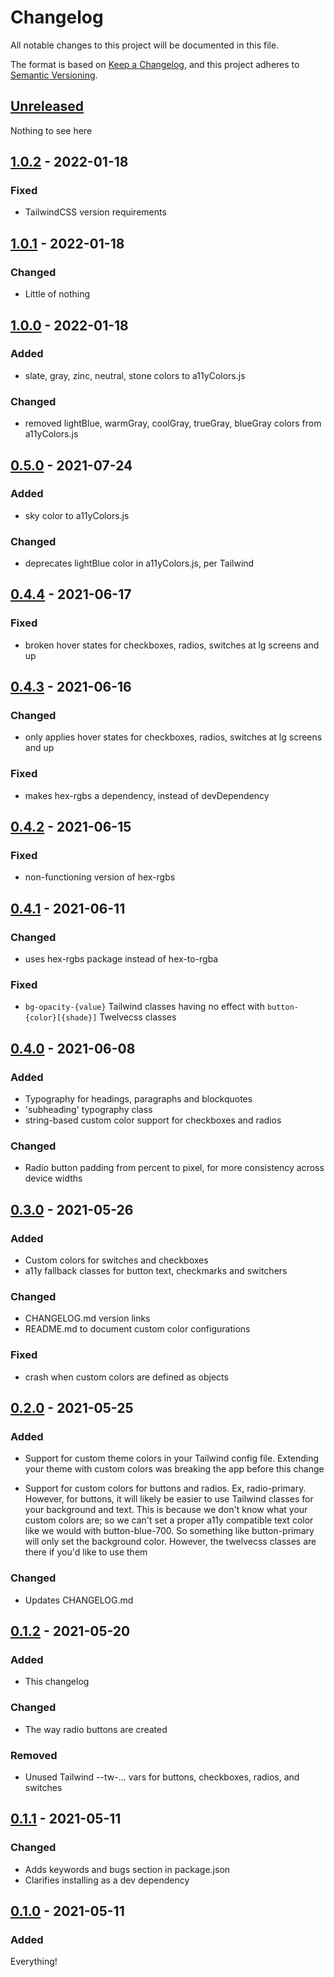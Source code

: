 # Changelog

All notable changes to this project will be documented in this file.

The format is based on [Keep a Changelog](https://keepachangelog.com/en/1.0.0/),
and this project adheres to [Semantic Versioning](https://semver.org/spec/v2.0.0.html).

## [Unreleased]

Nothing to see here

## [1.0.2] - 2022-01-18

### Fixed

- TailwindCSS version requirements

## [1.0.1] - 2022-01-18

### Changed

- Little of nothing

## [1.0.0] - 2022-01-18

### Added

- slate, gray, zinc, neutral, stone colors to a11yColors.js

### Changed

- removed lightBlue, warmGray, coolGray, trueGray, blueGray colors from a11yColors.js

## [0.5.0] - 2021-07-24

### Added

- sky color to a11yColors.js

### Changed

- deprecates lightBlue color in a11yColors.js, per Tailwind

## [0.4.4] - 2021-06-17

### Fixed

- broken hover states for checkboxes, radios, switches at lg screens and up

## [0.4.3] - 2021-06-16

### Changed

- only applies hover states for checkboxes, radios, switches at lg screens and up

### Fixed

- makes hex-rgbs a dependency, instead of devDependency

## [0.4.2] - 2021-06-15

### Fixed

- non-functioning version of hex-rgbs

## [0.4.1] - 2021-06-11

### Changed

- uses hex-rgbs package instead of hex-to-rgba

### Fixed

- `bg-opacity-{value}` Tailwind classes having no effect with `button-{color}[{shade}]` Twelvecss classes

## [0.4.0] - 2021-06-08

### Added

- Typography for headings, paragraphs and blockquotes
- 'subheading' typography class
- string-based custom color support for checkboxes and radios

### Changed

- Radio button padding from percent to pixel, for more consistency across device widths

## [0.3.0] - 2021-05-26

### Added

- Custom colors for switches and checkboxes
- a11y fallback classes for button text, checkmarks and switchers

### Changed

- CHANGELOG.md version links
- README.md to document custom color configurations

### Fixed

- crash when custom colors are defined as objects

## [0.2.0] - 2021-05-25

### Added

- Support for custom theme colors in your Tailwind config file. Extending your theme with custom colors was breaking the app before this change

- Support for custom colors for buttons and radios. Ex, radio-primary. However, for buttons, it will likely be easier to use Tailwind classes for your background and text. This is because we don't know what your custom colors are; so we can't set a proper a11y compatible text color like we would with button-blue-700. So something like button-primary will only set the background color. However, the twelvecss classes are there if you'd like to use them

### Changed

- Updates CHANGELOG.md

## [0.1.2] - 2021-05-20

### Added

- This changelog

### Changed

- The way radio buttons are created

### Removed

- Unused Tailwind --tw-... vars for buttons, checkboxes, radios, and switches

## [0.1.1] - 2021-05-11

### Changed

- Adds keywords and bugs section in package.json
- Clarifies installing as a dev dependency

## [0.1.0] - 2021-05-11

### Added

Everything!

[Unreleased]: https://github.com/malynium/twelvecss/compare/v1.0.2...HEAD
[1.0.2]: https://github.com/malynium/twelvecss/compare/v1.0.1...v1.0.2
[1.0.1]: https://github.com/malynium/twelvecss/compare/v1.0.0...v1.0.1
[1.0.0]: https://github.com/malynium/twelvecss/compare/v0.5.0...v1.0.0
[0.5.0]: https://github.com/malynium/twelvecss/compare/v0.4.4...v0.5.0
[0.4.4]: https://github.com/malynium/twelvecss/compare/v0.4.3...v0.4.4
[0.4.3]: https://github.com/malynium/twelvecss/compare/v0.4.2...v0.4.3
[0.4.2]: https://github.com/malynium/twelvecss/compare/v0.4.1...v0.4.2
[0.4.1]: https://github.com/malynium/twelvecss/compare/v0.4.0...v0.4.1
[0.4.0]: https://github.com/malynium/twelvecss/compare/v0.3.0...v0.4.0
[0.3.0]: https://github.com/malynium/twelvecss/compare/v0.2.0...v0.3.0
[0.2.0]: https://github.com/malynium/twelvecss/compare/v0.1.2...v0.2.0
[0.1.2]: https://github.com/malynium/twelvecss/compare/v0.1.1...v0.1.2
[0.1.1]: https://github.com/malynium/twelvecss/compare/v0.1.0...v0.1.1
[0.1.0]: https://github.com/malynium/twelvecss/releases/tag/v0.1.0